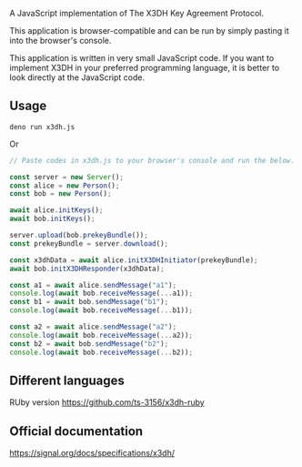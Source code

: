 A JavaScript implementation of The X3DH Key Agreement Protocol.

This application is browser-compatible and can be run by simply pasting it into the browser's console.

This application is written in very small JavaScript code.
If you want to implement X3DH in your preferred programming language, it is better to look directly at the JavaScript code.

## Usage

```shell
deno run x3dh.js
```

Or

```javascript
// Paste codes in x3dh.js to your browser's console and run the below.

const server = new Server();
const alice = new Person();
const bob = new Person();

await alice.initKeys();
await bob.initKeys();

server.upload(bob.prekeyBundle());
const prekeyBundle = server.download();

const x3dhData = await alice.initX3DHInitiator(prekeyBundle);
await bob.initX3DHResponder(x3dhData);

const a1 = await alice.sendMessage("a1");
console.log(await bob.receiveMessage(...a1));
const b1 = await bob.sendMessage("b1");
console.log(await bob.receiveMessage(...b1));

const a2 = await alice.sendMessage("a2");
console.log(await bob.receiveMessage(...a2));
const b2 = await bob.sendMessage("b2");
console.log(await bob.receiveMessage(...b2));
```

## Different languages

RUby version https://github.com/ts-3156/x3dh-ruby

## Official documentation

https://signal.org/docs/specifications/x3dh/
